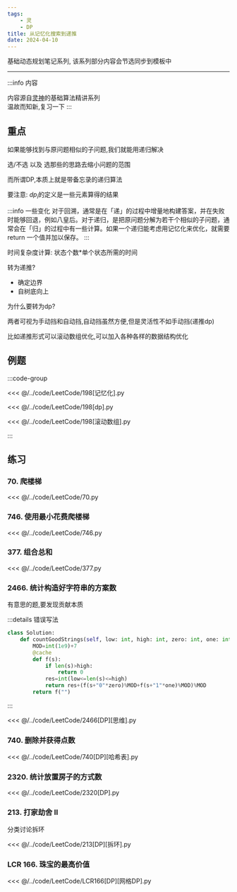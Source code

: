 ```yaml
---
tags:
    - 灵
    - DP
title: 从记忆化搜索到递推
date: 2024-04-10
---
```


基础动态规划笔记系列, 该系列部分内容会节选同步到模板中

---

:::info 内容

内容源自[灵神](https://space.bilibili.com/206214)的基础算法精讲系列  
温故而知新,复习一下
:::

## 重点

如果能够找到与原问题相似的子问题,我们就能用递归解决   

选/不选 以及 选那些的思路去缩小问题的范围

而所谓DP,本质上就是带备忘录的递归算法  

要注意: $dp_i$的定义是一些元素算得的结果

:::info 一些变化
对于回溯，通常是在「递」的过程中增量地构建答案，并在失败时能够回退，例如八皇后。对于递归，是把原问题分解为若干个相似的子问题，通常会在「归」的过程中有一些计算。如果一个递归能考虑用记忆化来优化，就需要 return 一个值并加以保存。
:::  

时间复杂度计算: 状态个数*单个状态所需的时间  

转为递推? 

- 确定边界
- 自树底向上

为什么要转为dp?

两者可视为手动挡和自动挡,自动挡虽然方便,但是灵活性不如手动挡(递推dp)

比如递推形式可以滚动数组优化,可以加入各种各样的数据结构优化


## 例题

:::code-group

<<< @/../code/LeetCode/198[记忆化].py

<<< @/../code/LeetCode/198[dp].py 

<<< @/../code/LeetCode/198[滚动数组].py

:::

## 练习

### 70. 爬楼梯

<<< @/../code/LeetCode/70.py



### 746. 使用最小花费爬楼梯

<<< @/../code/LeetCode/746.py

### 377. 组合总和

<<< @/../code/LeetCode/377.py

### 2466. 统计构造好字符串的方案数

有意思的题,要发现贡献本质

:::details 错误写法
```py
class Solution:
    def countGoodStrings(self, low: int, high: int, zero: int, one: int) -> int:
        MOD=int(1e9)+7
        @cache
        def f(s):
            if len(s)>high:
                return 0
            res=int(low<=len(s)<=high)
            return res+(f(s+"0"*zero)%MOD+f(s+"1"*one)%MOD)%MOD
        return f("")
```
:::

<<< @/../code/LeetCode/2466[DP][思维].py

### 740. 删除并获得点数

<<< @/../code/LeetCode/740[DP][哈希表].py

### 2320. 统计放置房子的方式数

<<< @/../code/LeetCode/2320[DP].py

### 213. 打家劫舍 II

分类讨论拆环

<<< @/../code/LeetCode/213[DP][拆环].py

### LCR 166. 珠宝的最高价值

<<< @/../code/LeetCode/LCR166[DP][网格DP].py
